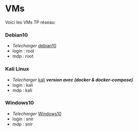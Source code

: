 # VMs
Voici les VMs TP réseau: 

  ### Debian10
 - *Telecharger* [debian10](https://drive.google.com/file/d/1eUI_JRcL4XbkX-b0Pb5Z0B1GBilace7Y/view?usp=drive_link)
 - login : root
 - mdp : root
  ### Kali Linux 
 - *Telecharger* [kali](https://drive.google.com/file/d/1dBWMyRVcnUfaU7GyOiFqJHLIp1gt6lWT/view?usp=sharing)
       ***version avec (docker & docker-compose)***
 - login : kali
 - mdp : kali
  ### Windows10
 - *Telecharger* [Windows10](https://drive.google.com/file/d/1s6kG2R4zfSpTPlU0-m1-08JQIar65kKi/view?usp=drive_link)
 - login : snir
 - mdp : snir

